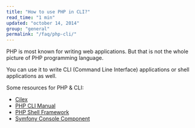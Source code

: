 ```yaml
---
title: "How to use PHP in CLI?"
read_time: "1 min"
updated: "october 14, 2014"
group: "general"
permalink: "/faq/php-cli/"
---
```


PHP is most known for writing web applications. But that is not the whole picture of PHP programming language.

You can use it to write CLI (Command Line Interface) applications or shell applications as well.

Some resources for PHP & CLI:

* [Cilex](http://cilex.github.io/)
* [PHP CLI Manual](http://php.net/manual/en/features.commandline.php)
* [PHP Shell Framework](https://github.com/piotrooo/php-shell-framework)
* [Symfony Console Component](http://symfony.com/components/Console)

